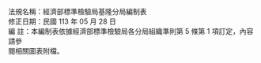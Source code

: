 法規名稱：經濟部標準檢驗局基隆分局編制表  
修正日期：民國 113 年 05 月 28 日  
編 註：本編制表依據經濟部標準檢驗局各分局組織準則第 5 條第 1 項訂定，內容請參  
閱相關圖表附檔。  


